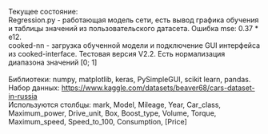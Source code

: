 Текущее состояние:<br>
Regression.py - работающая модель сети, есть вывод графика обучения и таблицы значений из пользовательского датасета. Ошибка mse: 0.37 * e12.<br>
cooked-nn - загрузка обученной модели и подключение GUI интерфейса из cooked-interface. Тестовая версия V2.2. Есть нормализация диапазона значений [0; 1]<br><br>
Библиотеки: numpy, matplotlib, keras, PySimpleGUI, scikit learn, pandas.<br>
Набор данных: https://www.kaggle.com/datasets/beaver68/cars-dataset-in-russia<br>
Используются столбцы: mark,  Model,  Mileage,  Year,  Car_class,  Maximum_power,  Drive_unit,  Box,  Boost_type,  Volume,  Torque,  Maximum_speed,  Speed_to_100,  Consumption,  [Price] 
